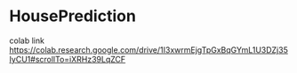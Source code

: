 # HousePrediction
colab link https://colab.research.google.com/drive/1I3xwrmEjgTpGxBqGYmL1U3DZj35IyCU1#scrollTo=iXRHz39LqZCF
